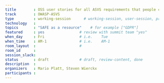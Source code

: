 ```yaml
---
title        : OSS user stories for all ASVS requirements that people can download and use
track        : OWASP-ASVS
type         : working-session      # working-session, user-session, product-session
technology   :
topics       : "SAFE as a resource"    # for example ["GDPR"]
featured     : yes                # review with summit team "yes"
when_day     : Fri                # i.e.    Tue
when_time    : AM-1               # i.e.    AM-1
room_layout  :                    #
room_id      :
session_slack: 
status       : draft              # draft, review-content, done
description  :
organizers   : Mario Platt, Steven Wierckx
participants :
---
```



<!--(add intro)

## WHY

(...)

## What

(...)

## Outcomes

(...)

## References

(...)


## Previous-->
